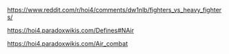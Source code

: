 
https://www.reddit.com/r/hoi4/comments/dw1nlb/fighters_vs_heavy_fighters/

https://hoi4.paradoxwikis.com/Defines#NAir

https://hoi4.paradoxwikis.com/Air_combat
